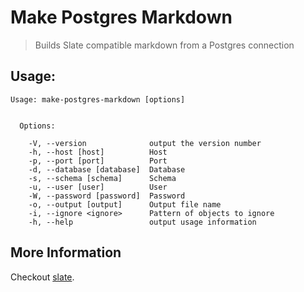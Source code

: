 # Make Postgres Markdown
> Builds Slate compatible markdown from a Postgres connection

## Usage:
```
Usage: make-postgres-markdown [options]


  Options:

    -V, --version              output the version number
    -h, --host [host]          Host
    -p, --port [port]          Port
    -d, --database [database]  Database
    -s, --schema [schema]      Schema
    -u, --user [user]          User
    -W, --password [password]  Password
    -o, --output [output]      Output file name
    -i, --ignore <ignore>      Pattern of objects to ignore
    -h, --help                 output usage information
```

## More Information
Checkout [slate](https://github.com/lord/slate).

